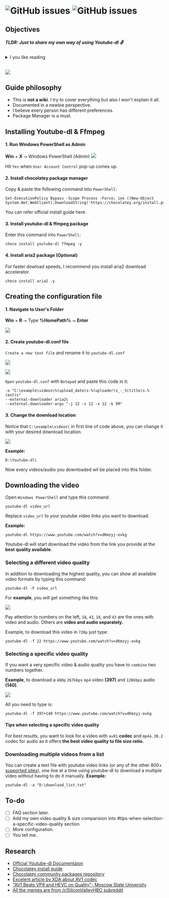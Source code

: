 ![GitHub issues](https://img.shields.io/github/watchers/AzimsTech/Youtube-dl-guide.svg?style=social) ![GitHub issues](https://img.shields.io/github/last-commit/AzimsTech/Youtube-dl-guide.svg)
==========

## Objectives
##### TLDR: Just to share my own way of using Youtube-dl ✌
<details>
  <summary>I you like reading</summary>
  
  The main goal of this guide to help me & others understand the `fundamental` skill of using this powerful tool. I think the official documentation is too big, and useful tips are hard to find (not really, but people are lazy). 
  
  I'm aware there's few decent [**GUI** version](https://github.com/MrS0m30n3/youtube-dl-gui/releases) out there, but by using and learning **CLI** version gives more flexibility and new idea in my opinion.  
  
  By creating this guide, I hope I can master the program entirely, which is helpful to me if I want to `contribute` to the project someday.   
</details>

<br>

![](http://i.imgur.com/8Fkp3hS.png)

## Guide philosophy
- This is **not a wiki**. I try to cover everything but also I won't explain it all.
- Documented in a newbie perspective.
- I believe every person has different preferences.
- Package Manager is a must.

## Installing Youtube-dl & Ffmpeg

#### 1. Run Windows PowerShell as Admin
**Win** + **X** ⭢ Windows PowerShell (Admin)
![](https://i.imgur.com/cSDp66D.png)


Hit `Yes` when `User Account Control` pop-up comes up.

#### 2. Install chocolatey package manager
Copy & paste the following command into `PowerShell`:
~~~
Set-ExecutionPolicy Bypass -Scope Process -Force; iex ((New-Object System.Net.WebClient).DownloadString('https://chocolatey.org/install.ps1'))
~~~

You can refer official install guide here.

#### 3. Install youtube-dl & ffmpeg package
Enter this command into `PowerShell`:
~~~
choco install youtube-dl ffmpeg -y
~~~

#### 4. Install aria2 package (Optional)
For faster dowload speeds, I recommend you install aria2 download accelerator.
~~~
choco install aria2 -y
~~~




## Creating the configuration file
#### 1. Navigate to User's Folder
**Win** + **R** ⭢ Type **%HomePath%** ⭢ **Enter**

![](https://i.imgur.com/uYATtIV.png)


#### 2. Create youtube-dl.conf file
`Create a new text file` and rename it to `youtube-dl.conf`

![](https://i.imgur.com/dgqE2Yv.png)

![](https://i.imgur.com/SvHrIZ9.png)


`Open` `youtube-dl.conf` with `Notepad` and paste this code in it:
~~~
-o "C:\example\videos\%(upload_date)s-%(uploader)s_-_%(title)s.%(ext)s"
--external-downloader aria2c
--external-downloader-args "-j 12 -s 12 -x 12 -k 5M"
~~~


#### 3. Change the download location
Notice that `C:\example\videos\` in first line of code above, you can change it with your 
desired download location. 

![](https://i.imgur.com/JA8QPhq.png)

**Example:**

`D:\Youtube-dl\`

Now every videos/audio you downloaded wil be placed into this folder.

## Downloading the video

Open `Windows PowerShell` and type this command:
~~~
youtube-dl video_url
~~~

Replace `video_url` to your youtube video links you want to download.

**Example:** 
~~~
youtube-dl https://www.youtube.com/watch?v=dKmzyj-ovkg
~~~

Youtube-dl will start download the video from the link you provide at the **best quality available**.

### Selecting a different video quality
In addition to downloading the highest quality, you can show all available video formats by typing this command:

~~~
youtube-dl -F video_url
~~~

For **example**, you will get something like this:

![](https://i.imgur.com/ZWqf30e.png)

Pay attention to numbers on the left, `18`, `43`, `18`, and `43` are the ones with video and audio. Others are **video and audio separately.**

Example, to download this video in `720p` just type:

~~~
youtube-dl -f 22 https://www.youtube.com/watch?v=dKmzyj-ovkg
~~~

### Selecting a specific video quality
If you want a very specific video & audio quality you have to `combine` two numbers together. 

**Example**, to download a `480p` `267kbps` `mp4`  video **(397)** and `128kbps` audio **(140)**.

![](https://i.imgur.com/sYGvFbl.png)

All you need to type is:
~~~
youtube-dl -f 397+140 https://www.youtube.com/watch?v=dKmzyj-ovkg
~~~

#### Tips when selecting a specific video quality
For best results, you want to look for a video with `av01` **codec** and `mp4a.30.2` codec for audio as it offers **the best video quality to file size ratio.**

### Downloading multiple videos from a list
You can create a text file with youtube video links (or any of the other 800+ [supported sites](https://ytdl-org.github.io/youtube-dl/supportedsites.html)), one line at a time using youtube-dl to download a multiple video without having to do it manually. **Example:** 
~~~
youtube-dl -a "D:\download_list.txt"
~~~

## To-do 
- [ ] FAQ section later.
- [ ] Add my own video  quality & size comparision into #tips-when-selection-a-specific-video-quality section
- [ ] More configuration.
- [ ] You tell me..

## Research

- [Official Youtube-dl Documentaion](https://github.com/ytdl-org/)
- [Chocolatey install guide](https://chocolatey.org/install)
- [Chocolatey community packages repository](https://chocolatey.org/packages/youtube-dl)
- [Excelent article by XDA about AV1 codec](https://www.xda-developers.com/av1-future-video-codecs-google-hevc/)
- ["AV1 Beats VP9 and HEVC on Quality"- Moscow State University ](https://www.streamingmedia.com/Articles/News/Online-Video-News/AV1-Beats-VP9-and-HEVC-on-Quality-if-Youve-Got-Time-says-Moscow-State-122945.aspx)
- [All the memes are from /r/SiliconValleyHBO subreddit](https://www.reddit.com/r/SiliconValleyHBO)
